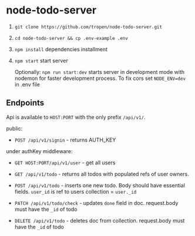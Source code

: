 # node-todo-server

1. `git clone https://github.com/tropen/node-todo-server.git`
2. `cd node-todo-server && cp .env-example .env`
3. `npm install` dependencies installment
4. `npm start` start server

    Optionally: 
`npm run start:dev` starts server in development mode with nodemon for faster development process.
To fix cors set `NODE_ENV=dev` in .env file 

## Endpoints
Api is available to `HOST:PORT` with the only prefix `/api/v1/`.

public:
 * `POST /api/v1/signin` - returns AUTH_KEY

under authKey middleware:
* `GET HOST:PORT/api/v1/user` - get all users


* `GET /api/v1/todo` - returns all todos with populated refs of user owners.
* `POST /api/v1/todo` - inserts one new todo. Body should have essential fields. `user_id` is ref to users collection = `user._id`
* `PATCH /api/v1/todo/check` - updates `done` field in doc. request.body must have the `_id` of todo 
* `DELETE /api/v1/todo` - deletes doc from collection. request.body must have the `_id` of todo

